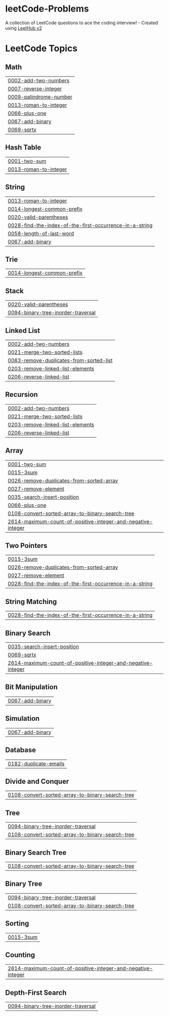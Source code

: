 # leetCode-Problems
A collection of LeetCode questions to ace the coding interview! - Created using [LeetHub v2](https://github.com/arunbhardwaj/LeetHub-2.0)

<!---LeetCode Topics Start-->
# LeetCode Topics
## Math
|  |
| ------- |
| [0002-add-two-numbers](https://github.com/Oussamanmmh/leetCode-Problems/tree/master/0002-add-two-numbers) |
| [0007-reverse-integer](https://github.com/Oussamanmmh/leetCode-Problems/tree/master/0007-reverse-integer) |
| [0009-palindrome-number](https://github.com/Oussamanmmh/leetCode-Problems/tree/master/0009-palindrome-number) |
| [0013-roman-to-integer](https://github.com/Oussamanmmh/leetCode-Problems/tree/master/0013-roman-to-integer) |
| [0066-plus-one](https://github.com/Oussamanmmh/leetCode-Problems/tree/master/0066-plus-one) |
| [0067-add-binary](https://github.com/Oussamanmmh/leetCode-Problems/tree/master/0067-add-binary) |
| [0069-sqrtx](https://github.com/Oussamanmmh/leetCode-Problems/tree/master/0069-sqrtx) |
## Hash Table
|  |
| ------- |
| [0001-two-sum](https://github.com/Oussamanmmh/leetCode-Problems/tree/master/0001-two-sum) |
| [0013-roman-to-integer](https://github.com/Oussamanmmh/leetCode-Problems/tree/master/0013-roman-to-integer) |
## String
|  |
| ------- |
| [0013-roman-to-integer](https://github.com/Oussamanmmh/leetCode-Problems/tree/master/0013-roman-to-integer) |
| [0014-longest-common-prefix](https://github.com/Oussamanmmh/leetCode-Problems/tree/master/0014-longest-common-prefix) |
| [0020-valid-parentheses](https://github.com/Oussamanmmh/leetCode-Problems/tree/master/0020-valid-parentheses) |
| [0028-find-the-index-of-the-first-occurrence-in-a-string](https://github.com/Oussamanmmh/leetCode-Problems/tree/master/0028-find-the-index-of-the-first-occurrence-in-a-string) |
| [0058-length-of-last-word](https://github.com/Oussamanmmh/leetCode-Problems/tree/master/0058-length-of-last-word) |
| [0067-add-binary](https://github.com/Oussamanmmh/leetCode-Problems/tree/master/0067-add-binary) |
## Trie
|  |
| ------- |
| [0014-longest-common-prefix](https://github.com/Oussamanmmh/leetCode-Problems/tree/master/0014-longest-common-prefix) |
## Stack
|  |
| ------- |
| [0020-valid-parentheses](https://github.com/Oussamanmmh/leetCode-Problems/tree/master/0020-valid-parentheses) |
| [0094-binary-tree-inorder-traversal](https://github.com/Oussamanmmh/leetCode-Problems/tree/master/0094-binary-tree-inorder-traversal) |
## Linked List
|  |
| ------- |
| [0002-add-two-numbers](https://github.com/Oussamanmmh/leetCode-Problems/tree/master/0002-add-two-numbers) |
| [0021-merge-two-sorted-lists](https://github.com/Oussamanmmh/leetCode-Problems/tree/master/0021-merge-two-sorted-lists) |
| [0083-remove-duplicates-from-sorted-list](https://github.com/Oussamanmmh/leetCode-Problems/tree/master/0083-remove-duplicates-from-sorted-list) |
| [0203-remove-linked-list-elements](https://github.com/Oussamanmmh/leetCode-Problems/tree/master/0203-remove-linked-list-elements) |
| [0206-reverse-linked-list](https://github.com/Oussamanmmh/leetCode-Problems/tree/master/0206-reverse-linked-list) |
## Recursion
|  |
| ------- |
| [0002-add-two-numbers](https://github.com/Oussamanmmh/leetCode-Problems/tree/master/0002-add-two-numbers) |
| [0021-merge-two-sorted-lists](https://github.com/Oussamanmmh/leetCode-Problems/tree/master/0021-merge-two-sorted-lists) |
| [0203-remove-linked-list-elements](https://github.com/Oussamanmmh/leetCode-Problems/tree/master/0203-remove-linked-list-elements) |
| [0206-reverse-linked-list](https://github.com/Oussamanmmh/leetCode-Problems/tree/master/0206-reverse-linked-list) |
## Array
|  |
| ------- |
| [0001-two-sum](https://github.com/Oussamanmmh/leetCode-Problems/tree/master/0001-two-sum) |
| [0015-3sum](https://github.com/Oussamanmmh/leetCode-Problems/tree/master/0015-3sum) |
| [0026-remove-duplicates-from-sorted-array](https://github.com/Oussamanmmh/leetCode-Problems/tree/master/0026-remove-duplicates-from-sorted-array) |
| [0027-remove-element](https://github.com/Oussamanmmh/leetCode-Problems/tree/master/0027-remove-element) |
| [0035-search-insert-position](https://github.com/Oussamanmmh/leetCode-Problems/tree/master/0035-search-insert-position) |
| [0066-plus-one](https://github.com/Oussamanmmh/leetCode-Problems/tree/master/0066-plus-one) |
| [0108-convert-sorted-array-to-binary-search-tree](https://github.com/Oussamanmmh/leetCode-Problems/tree/master/0108-convert-sorted-array-to-binary-search-tree) |
| [2614-maximum-count-of-positive-integer-and-negative-integer](https://github.com/Oussamanmmh/leetCode-Problems/tree/master/2614-maximum-count-of-positive-integer-and-negative-integer) |
## Two Pointers
|  |
| ------- |
| [0015-3sum](https://github.com/Oussamanmmh/leetCode-Problems/tree/master/0015-3sum) |
| [0026-remove-duplicates-from-sorted-array](https://github.com/Oussamanmmh/leetCode-Problems/tree/master/0026-remove-duplicates-from-sorted-array) |
| [0027-remove-element](https://github.com/Oussamanmmh/leetCode-Problems/tree/master/0027-remove-element) |
| [0028-find-the-index-of-the-first-occurrence-in-a-string](https://github.com/Oussamanmmh/leetCode-Problems/tree/master/0028-find-the-index-of-the-first-occurrence-in-a-string) |
## String Matching
|  |
| ------- |
| [0028-find-the-index-of-the-first-occurrence-in-a-string](https://github.com/Oussamanmmh/leetCode-Problems/tree/master/0028-find-the-index-of-the-first-occurrence-in-a-string) |
## Binary Search
|  |
| ------- |
| [0035-search-insert-position](https://github.com/Oussamanmmh/leetCode-Problems/tree/master/0035-search-insert-position) |
| [0069-sqrtx](https://github.com/Oussamanmmh/leetCode-Problems/tree/master/0069-sqrtx) |
| [2614-maximum-count-of-positive-integer-and-negative-integer](https://github.com/Oussamanmmh/leetCode-Problems/tree/master/2614-maximum-count-of-positive-integer-and-negative-integer) |
## Bit Manipulation
|  |
| ------- |
| [0067-add-binary](https://github.com/Oussamanmmh/leetCode-Problems/tree/master/0067-add-binary) |
## Simulation
|  |
| ------- |
| [0067-add-binary](https://github.com/Oussamanmmh/leetCode-Problems/tree/master/0067-add-binary) |
## Database
|  |
| ------- |
| [0182-duplicate-emails](https://github.com/Oussamanmmh/leetCode-Problems/tree/master/0182-duplicate-emails) |
## Divide and Conquer
|  |
| ------- |
| [0108-convert-sorted-array-to-binary-search-tree](https://github.com/Oussamanmmh/leetCode-Problems/tree/master/0108-convert-sorted-array-to-binary-search-tree) |
## Tree
|  |
| ------- |
| [0094-binary-tree-inorder-traversal](https://github.com/Oussamanmmh/leetCode-Problems/tree/master/0094-binary-tree-inorder-traversal) |
| [0108-convert-sorted-array-to-binary-search-tree](https://github.com/Oussamanmmh/leetCode-Problems/tree/master/0108-convert-sorted-array-to-binary-search-tree) |
## Binary Search Tree
|  |
| ------- |
| [0108-convert-sorted-array-to-binary-search-tree](https://github.com/Oussamanmmh/leetCode-Problems/tree/master/0108-convert-sorted-array-to-binary-search-tree) |
## Binary Tree
|  |
| ------- |
| [0094-binary-tree-inorder-traversal](https://github.com/Oussamanmmh/leetCode-Problems/tree/master/0094-binary-tree-inorder-traversal) |
| [0108-convert-sorted-array-to-binary-search-tree](https://github.com/Oussamanmmh/leetCode-Problems/tree/master/0108-convert-sorted-array-to-binary-search-tree) |
## Sorting
|  |
| ------- |
| [0015-3sum](https://github.com/Oussamanmmh/leetCode-Problems/tree/master/0015-3sum) |
## Counting
|  |
| ------- |
| [2614-maximum-count-of-positive-integer-and-negative-integer](https://github.com/Oussamanmmh/leetCode-Problems/tree/master/2614-maximum-count-of-positive-integer-and-negative-integer) |
## Depth-First Search
|  |
| ------- |
| [0094-binary-tree-inorder-traversal](https://github.com/Oussamanmmh/leetCode-Problems/tree/master/0094-binary-tree-inorder-traversal) |
<!---LeetCode Topics End-->